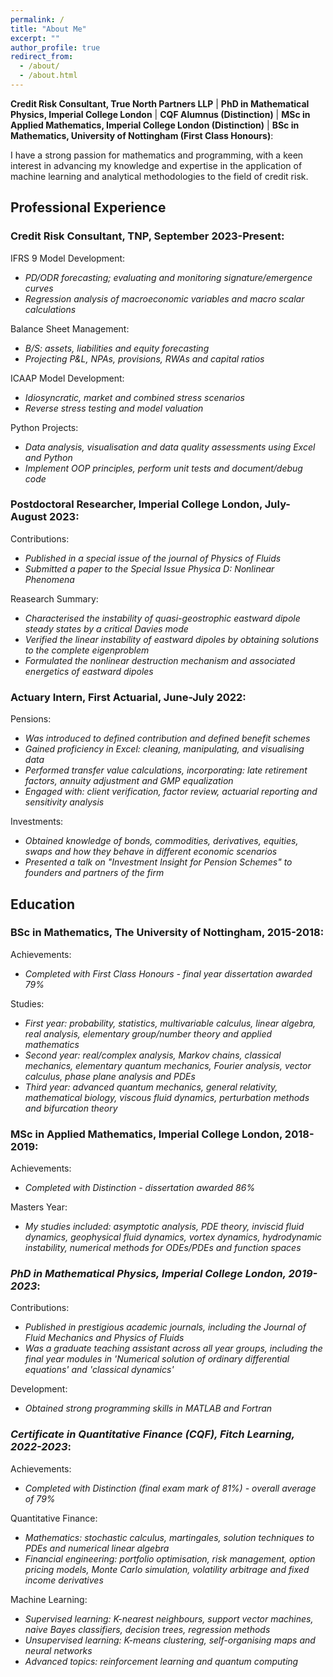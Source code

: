 ```yaml
---
permalink: /
title: "About Me"
excerpt: ""
author_profile: true
redirect_from: 
  - /about/
  - /about.html
---
```


**Credit Risk Consultant, True North Partners LLP** | **PhD in Mathematical Physics, Imperial College London** | **CQF Alumnus (Distinction)** | **MSc in Applied Mathematics, Imperial College London (Distinction)** | **BSc in Mathematics, University of Nottingham (First Class Honours)**:

I have a strong passion for mathematics and programming, with a keen interest in advancing my knowledge and expertise in the application of machine learning and analytical methodologies to the field of credit risk.


## Professional Experience

### Credit Risk Consultant, TNP, September 2023-Present:

IFRS 9 Model Development:
* _PD/ODR forecasting; evaluating and monitoring signature/emergence curves_
* _Regression analysis of macroeconomic variables and macro scalar calculations_
  
Balance Sheet Management:
* _B/S: assets, liabilities and equity forecasting_
* _Projecting P&L, NPAs, provisions, RWAs and capital ratios_
  
ICAAP Model Development:
* _Idiosyncratic, market and combined stress scenarios_
* _Reverse stress testing and model valuation_
  
Python Projects:
* _Data analysis, visualisation and data quality assessments using Excel and Python_
* _Implement OOP principles, perform unit tests and document/debug code_

### Postdoctoral Researcher, Imperial College London, July-August 2023:

Contributions:
* _Published in a special issue of the journal of Physics of Fluids_
* _Submitted a paper to the Special Issue Physica D: Nonlinear Phenomena_

Reasearch Summary:
* _Characterised the instability of quasi-geostrophic eastward dipole steady states by a critical Davies mode_
* _Verified the linear instability of eastward dipoles by obtaining solutions to the complete eigenproblem_
* _Formulated the nonlinear destruction mechanism and associated energetics of eastward dipoles_

### Actuary Intern, First Actuarial, June-July 2022:

Pensions:
* _Was introduced to defined contribution and defined benefit schemes_
* _Gained proficiency in Excel: cleaning, manipulating, and visualising data_
* _Performed transfer value calculations, incorporating: late retirement factors, annuity adjustment and GMP equalization_
* _Engaged with: client verification, factor review, actuarial reporting and sensitivity analysis_

Investments:
* _Obtained knowledge of bonds, commodities, derivatives, equities, swaps and how they behave in different economic scenarios_
* _Presented a talk on "Investment Insight for Pension Schemes" to founders and partners of the firm_

## Education

### BSc in Mathematics, The University of Nottingham, 2015-2018:

Achievements: 
* _Completed with First Class Honours - final year dissertation awarded 79%_

Studies:
* _First year: probability, statistics, multivariable calculus, linear algebra, real analysis, elementary group/number theory and applied mathematics_
* _Second year: real/complex analysis, Markov chains, classical mechanics, elementary quantum mechanics, Fourier analysis, vector calculus, phase plane analysis and PDEs_
* _Third year: advanced quantum mechanics, general relativity, mathematical biology, viscous fluid dynamics, perturbation methods and bifurcation theory_

### MSc in Applied Mathematics, Imperial College London, 2018-2019:

Achievements:
* _Completed with Distinction - dissertation awarded 86%_

Masters Year:
* _My studies included: asymptotic analysis, PDE theory, inviscid fluid dynamics, geophysical fluid dynamics, vortex dynamics, hydrodynamic instability, numerical methods for ODEs/PDEs and function spaces_

### _PhD in Mathematical Physics, Imperial College London, 2019-2023_:

Contributions:
* _Published in prestigious academic journals, including the Journal of Fluid Mechanics and Physics of Fluids_
* _Was a graduate teaching assistant across all year groups, including the final year modules in 'Numerical solution of ordinary differential equations' and 'classical dynamics'_

Development:
* _Obtained strong programming skills in MATLAB and Fortran_

### _Certificate in Quantitative Finance (CQF), Fitch Learning, 2022-2023_:

Achievements:
* _Completed with Distinction (final exam mark of 81%) - overall average of 79%_

Quantitative Finance:
* _Mathematics: stochastic calculus, martingales, solution techniques to PDEs and numerical linear algebra_
* _Financial engineering: portfolio optimisation, risk management, option pricing models, Monte Carlo simulation, volatility arbitrage and fixed income derivatives_

Machine Learning:
* _Supervised learning: K-nearest neighbours, support vector machines, naive Bayes classifiers, decision trees, regression methods_
* _Unsupervised learning: K-means clustering, self-organising maps and neural networks_
* _Advanced topics: reinforcement learning and quantum computing_ 
